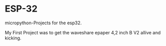# ESP-32
micropython-Projects for the esp32.

My First Project was to get the waveshare epaper 4,2 inch B V2 allive and kicking.
